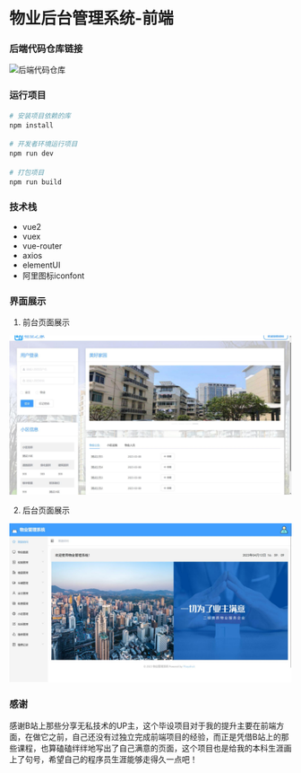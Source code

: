 # 物业后台管理系统-前端

### 后端代码仓库链接
![后端代码仓库](https://github.com/Pitayafruits/manage_backend)

### 运行项目
``` bash
# 安装项目依赖的库
npm install

# 开发者环境运行项目
npm run dev

# 打包项目
npm run build
```

### 技术栈
* vue2
* vuex
* vue-router
* axios
* elementUI
* 阿里图标iconfont

### 界面展示
1. 前台页面展示

![](https://github.com/Pitayafruits/myPicRep/blob/main/PropertyManage/202306062244908.jpg)

2. 后台页面展示

![](https://github.com/Pitayafruits/myPicRep/blob/main/PropertyManage/202306052102444.jpg)

### 感谢
感谢B站上那些分享无私技术的UP主，这个毕设项目对于我的提升主要在前端方面，在做它之前，自己还没有过独立完成前端项目的经验，而正是凭借B站上的那
些课程，也算磕磕绊绊地写出了自己满意的页面，这个项目也是给我的本科生涯画上了句号，希望自己的程序员生涯能够走得久一点吧！
